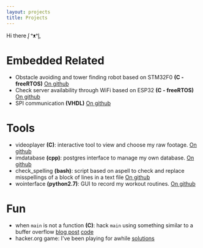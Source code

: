 ```yaml
---
layout: projects 
title: Projects 
---
```


Hi there ᶘ ᵒᴥᵒᶅ,  

# Embedded Related  
* Obstacle avoiding and tower finding robot based on STM32F0 **(C - freeRTOS)** [On github](https://github.com/eselabr2d2/ESM_lab_project)
* Check server availability through WiFi based on ESP32 **(C - freeRTOS)** [On github](https://github.com/daleonpz/misc/tree/master/C/ESP32_server_availability)
* SPI communication **(VHDL)** [On github](https://github.com/daleonpz/misc/tree/master/vhdl/serial_comm) 

# Tools
* videoplayer **(C)**: interactive tool to view and choose my raw footage. [On github](https://github.com/daleonpz/dnl_tools/tree/master/tools/C/videoplayer)
* imdatabase **(cpp)**: postgres interface to manage my own database. [On github](https://github.com/daleonpz/imdatabase)
* check_spelling **(bash)**: script based on aspell to check and replace misspellings of a block of lines in a text file [On github](https://github.com/daleonpz/dnl_tools/blob/master/tools/bash/check_spelling.sh) 
* wointerface **(python2.7)**: GUI to record my workout routines. [On github](https://github.com/daleonpz/workout-manager)


# Fun
* when `main` is not a function **(C)**: hack `main` using something similar to a buffer overflow [blog post](https://daleonpz.com/blog/hack-main) [code](https://github.com/daleonpz/blog/tree/master/_code/posts/hack-main)
* hacker.org game: I've been playing for awhile [solutions](https://github.com/daleonpz/misc/tree/master/onlineGames/hacker.org)


